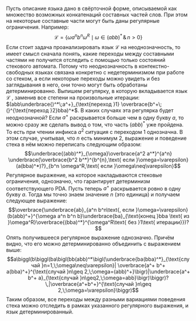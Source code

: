 Пусть описание языка дано в свёрточной форме, описываемой как множество возможных конкатенаций составных частей слов. При этом на некоторые составные части могут быть даны регулярные ограничения. Например:
$$\mathcal{L}=\bigl\{\omega a^n b^n \omega^R\mid \omega\in (abb)^*\,\&\, n>0\bigr\}$$
Если стоит задача проанализировать язык $\mathcal{L}$ на неоднозначность, то имеет смысл сначала понять, какие переходы между составными частями не получится отследить с помощью только состояний стекового автомата. Потому что неоднозначность в контекстно-свободных языках связана конкретно с недетерминизмом при работе со стеком, а если некоторые переходы можно увидеть и без заглядывания в него, они точно могут быть обработаны детерминированно.
Выпишем регулярку, в которую вкладывается язык $\mathcal{L}$ , заменив все степени на произвольные итерации: $(abb\underbrace{)^*\;a^+}_{\text{переход }1} \overbrace{b^+\;(}^{\text{переход }2}bba)^*$. В каких случаях эта регулярка будет неоднозначной?
Если $a^+$ раскрывается больше чем в одну букву $a$, то можно сразу же сделать вывод о том, что часть $(abb)^*$ уже пройдена. То есть при чтении инфикса $a^2$ ситуация с переходом 1 однозначна. В этом случае, учитывая, что $n$ есть минимум 2, выражение и поведение стека в нём можно переписать следующим образом:
$$\underbrace{(abb)^*}_{\omega}\overbrace{a^2 a^*}^{a^n} \underbrace{\overbrace{b^2 b^*}^{b^{n},\text{ если }\omega=\varepsilon}(a(bba)^*)?}_{b^n \omega^R,\text{ если }\omega\neq\varepsilon}$$
Регулярное выражение, на которое накладываются стековые ограничения, однозначно, что гарантирует детерминизм соответствующего PDA.
Пусть теперь $a^+$ раскрывается ровно в одну букву $a$. Тогда мы точно знаем значение $n$ (это единица) и получаем следующее выражение:
$$\overbrace{\underbrace{ab}_{a^n b^n\text{, если }\omega=\varepsilon} (b(abb)^+}^{\omega a^n b^n b}\underbrace{ba}_{\text{конец }bba \text{ из }\omega^R}\overbrace{(bba)^*}^{\omega^R\text{ без }1\text{ итерации}})?$$
Опять получившееся регулярное выражение однозначно. Причём видно, что его можно детерминированно объединить с выражением выше:
$$a\biggl(b\biggl(ba\bigl(bb(abb)^*\bigl(\underbrace{ba(bba)^*}_{\text{случай }n=1,\;\omega\neq\varepsilon}| \overbrace{a^+ b^+ a(bba)^+}^{\text{случай }n\geq 2,\;\omega=(abb)^+}\bigr)|\underbrace{a^+ b^+ a}_{\text{случай }n\geq2,\;\omega=abb}\bigr)\biggr)?\,|\overbrace{a^+b^+}^{\text{случай }n\geq 2,\;\omega=\varepsilon}\biggr)$$
Таким образом, все переходы между разными вариациями поведения стека можно отследить в рамках указанного регулярного выражения, и язык детерминированный.